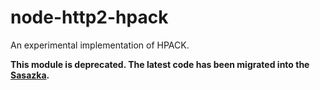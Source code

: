 node-http2-hpack
================

An experimental implementation of HPACK.

**This module is deprecated. 
The latest code has been migrated into the [Sasazka](https://github.com/summerwind/sasazka).**